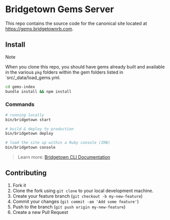 # Bridgetown Gems Server

This repo contains the source code for the canonical site located at https://gems.bridgetownrb.com.

## Install

> [!NOTE]
> When you clone this repo, you should have gems already built and available in the various `pkg` folders within the gem folders listed in `src/_data/load_gems.yml.

```sh
cd gems-index
bundle install && npm install
```

### Commands

```sh
# running locally
bin/bridgetown start

# build & deploy to production
bin/bridgetown deploy

# load the site up within a Ruby console (IRB)
bin/bridgetown console
```

> Learn more: [Bridgetown CLI Documentation](https://www.bridgetownrb.com/docs/command-line-usage)

## Contributing

1. Fork it
2. Clone the fork using `git clone` to your local development machine.
3. Create your feature branch (`git checkout -b my-new-feature`)
4. Commit your changes (`git commit -am 'Add some feature'`)
5. Push to the branch (`git push origin my-new-feature`)
6. Create a new Pull Request
